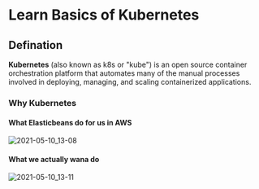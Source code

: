 # Learn Basics of Kubernetes

## Defination
**Kubernetes** (also known as k8s or "kube") is an open source container orchestration platform that automates many of the manual processes involved in deploying, managing, and scaling containerized applications.

### Why Kubernetes

#### What Elasticbeans do for us in AWS
![2021-05-10_13-08](https://user-images.githubusercontent.com/78042886/117626948-1bd12e00-b191-11eb-9920-161400b159f8.png)

#### What we actually wana do
![2021-05-10_13-11](https://user-images.githubusercontent.com/78042886/117627134-491ddc00-b191-11eb-8260-6a9497688979.png)







